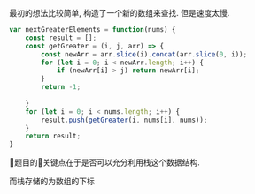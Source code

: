 最初的想法比较简单, 构造了一个新的数组来查找. 但是速度太慢.
```js
var nextGreaterElements = function(nums) {
    const result = [];
    const getGreater = (i, j, arr) => {
        const newArr = arr.slice(i).concat(arr.slice(0, i));
        for (let i = 0; i < newArr.length; i++) {
            if (newArr[i] > j) return newArr[i];
        }
        return -1;
        
    }
    for (let i = 0; i < nums.length; i++) {
        result.push(getGreater(i, nums[i], nums));
    }
    return result;
}
```
题目的关键点在于是否可以充分利用栈这个数据结构.

而栈存储的为数组的下标